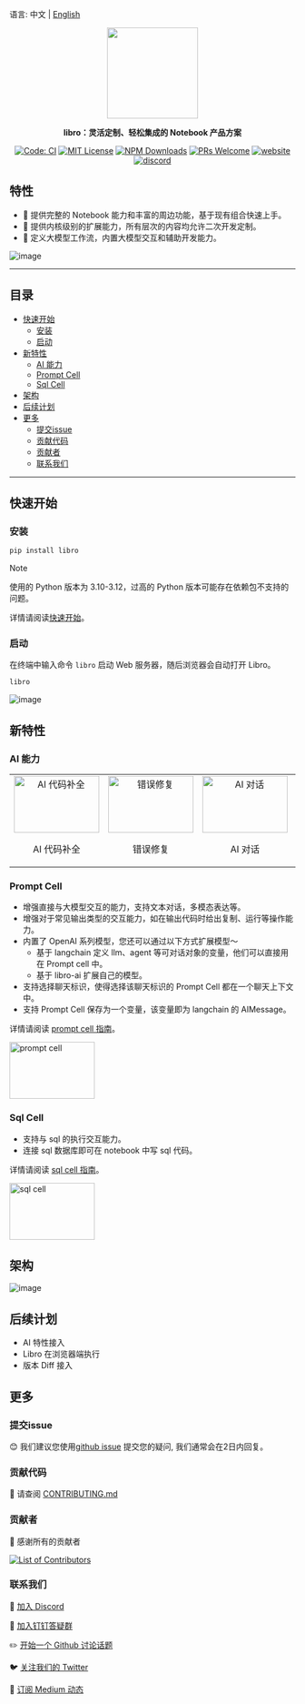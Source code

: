 语言: 中文 | [English](./README.md)

<p align="center"><img src="https://raw.githubusercontent.com/wiki/difizen/libro/assets/libro-text.svg" width="160" /></p>
<p align="center"><strong>libro：灵活定制、轻松集成的 Notebook 产品方案</strong></p>

<p align="center">
<a href="https://github.com/difizen/libro/actions/workflows/ci.yml"><img src="https://img.shields.io/github/actions/workflow/status/difizen/libro/ci.yml?branch=main&style=for-the-badge&logo=github" alt="Code: CI" style="max-width: 100%;"></a>
<a href="/LICENSE"><img src="https://img.shields.io/github/license/difizen/libro?style=for-the-badge" alt="MIT License"></a>
<a href="https://www.npmjs.com/package/@difizen/libro-core"><img alt="NPM Downloads" src="https://img.shields.io/npm/dm/@difizen/libro-core?logo=npm&style=for-the-badge"></a>
<a href="https://github.com/difizen/libro/pulls"><img alt="PRs Welcome" src="https://img.shields.io/badge/PRs-Welcome-brightgreen.svg?style=for-the-badge"></a>
<a href="https://libro.difizen.net"><img alt="website" src="https://img.shields.io/static/v1?label=&labelColor=505050&message=Homepage&color=0076D6&style=for-the-badge&logo=google-chrome&logoColor=f5f5f5"></a>
<a href="https://discord.gg/GEx6pa3GaG"><img alt="discord" src="https://img.shields.io/badge/Discord-%235865F2.svg?style=for-the-badge&logo=discord&logoColor=white"></a>
</p>

## 特性

- 🚀 提供完整的 Notebook 能力和丰富的周边功能，基于现有组合快速上手。
- 🌱 提供内核级别的扩展能力，所有层次的内容均允许二次开发定制。
- 🔮 定义大模型工作流，内置大模型交互和辅助开发能力。

![image](https://raw.githubusercontent.com/wiki/difizen/libro/assets/libro_homepage_zh.png)

---

<!-- START doctoc generated TOC please keep comment here to allow auto update -->
<!-- DON'T EDIT THIS SECTION, INSTEAD RE-RUN doctoc TO UPDATE -->
## 目录

- [快速开始](#%E5%BF%AB%E9%80%9F%E5%BC%80%E5%A7%8B)
  - [安装](#%E5%AE%89%E8%A3%85)
  - [启动](#%E5%90%AF%E5%8A%A8)
- [新特性](#%E6%96%B0%E7%89%B9%E6%80%A7)
  - [AI 能力](#ai-%E8%83%BD%E5%8A%9B)
  - [Prompt Cell](#prompt-cell)
  - [Sql Cell](#sql-cell)
- [架构](#%E6%9E%B6%E6%9E%84)
- [后续计划](#%E5%90%8E%E7%BB%AD%E8%AE%A1%E5%88%92)
- [更多](#%E6%9B%B4%E5%A4%9A)
  - [提交issue](#%E6%8F%90%E4%BA%A4issue)
  - [贡献代码](#%E8%B4%A1%E7%8C%AE%E4%BB%A3%E7%A0%81)
  - [贡献者](#%E8%B4%A1%E7%8C%AE%E8%80%85)
  - [联系我们](#%E8%81%94%E7%B3%BB%E6%88%91%E4%BB%AC)

<!-- END doctoc generated TOC please keep comment here to allow auto update -->

---

## 快速开始

### 安装
```bash
pip install libro
```

> [!NOTE]
> 使用的 Python 版本为 3.10-3.12，过高的 Python 版本可能存在依赖包不支持的问题。

详情请阅读[快速开始](./apps/docs/docs/quickstart/index.md)。

### 启动
在终端中输入命令 `libro` 启动 Web 服务器，随后浏览器会自动打开 Libro。

```bash
libro
```
![image](https://raw.githubusercontent.com/wiki/difizen/libro/assets/libro_launch.png)

## 新特性

### AI 能力

<table align="center">
  <tr>
    <td align="center">
      <a href="https://raw.githubusercontent.com/wiki/difizen/libro/assets/ai_completion_zh.gif" target="_blank">
        <img src="https://raw.githubusercontent.com/wiki/difizen/libro/assets/ai_completion_zh.gif" alt="AI 代码补全" width="150" height="100">
      </a>
      <p>AI 代码补全</p>
    </td>
    <td align="center">
      <a href="https://raw.githubusercontent.com/wiki/difizen/libro/assets/error_debug_zh.gif" target="_blank">
        <img src="https://raw.githubusercontent.com/wiki/difizen/libro/assets/error_debug_zh.gif" alt="错误修复" width="150" height="100">
      </a>
      <p>错误修复</p>
    </td>
    <td align="center">
      <a href="https://raw.githubusercontent.com/wiki/difizen/libro/assets/cell_chat_zh.gif" target="_blank">
        <img src="https://raw.githubusercontent.com/wiki/difizen/libro/assets/cell_chat_zh.gif" alt="AI 对话" width="150" height="100">
      </a>
      <p>AI 对话</p>
    </td>
    <td align="center">
      <a href="https://raw.githubusercontent.com/wiki/difizen/libro/assets/cell_explain_zh.gif" target="_blank">
        <img src="https://raw.githubusercontent.com/wiki/difizen/libro/assets/cell_explain_zh.gif" alt="代码解释" width="150" height="100">
      </a>
      <p>代码解释</p>
    </td>
    <td align="center">
      <a href="https://raw.githubusercontent.com/wiki/difizen/libro/assets/cell_opitimization_zh.gif" target="_blank">
        <img src="https://raw.githubusercontent.com/wiki/difizen/libro/assets/cell_opitimization_zh.gif" alt="代码优化" width="150" height="100">
      </a>
      <p>代码优化</p>
    </td>
  </tr>
</table>


### Prompt Cell

- 增强直接与大模型交互的能力，支持文本对话，多模态表达等。
- 增强对于常见输出类型的交互能力，如在输出代码时给出复制、运行等操作能力。
- 内置了 OpenAI 系列模型，您还可以通过以下方式扩展模型～
  - 基于 langchain 定义 llm、agent 等可对话对象的变量，他们可以直接用在 Prompt cell 中。
  - 基于 libro-ai 扩展自己的模型。
- 支持选择聊天标识，使得选择该聊天标识的 Prompt Cell 都在一个聊天上下文中。
- 支持 Prompt Cell 保存为一个变量，该变量即为 langchain 的 AIMessage。

详情请阅读 [prompt cell 指南](./apps/docs/docs/manual/prompt-cell.md)。

<a href="https://raw.githubusercontent.com/wiki/difizen/libro/assets/prompt_cell_zh.gif" target="_blank">
  <img src="https://raw.githubusercontent.com/wiki/difizen/libro/assets/prompt_cell_zh.gif" alt="prompt cell" width="150" height="100">
</a>

### Sql Cell

- 支持与 sql 的执行交互能力。
- 连接 sql 数据库即可在 notebook 中写 sql 代码。

详情请阅读 [sql cell 指南](./apps/docs/docs/manual/sql-cell.md)。

<a href="https://raw.githubusercontent.com/wiki/difizen/libro/assets/sql_cell.gif" target="_blank">
  <img src="https://raw.githubusercontent.com/wiki/difizen/libro/assets/sql_cell_zh.gif" alt="sql cell" width="150" height="100">
</a>

## 架构

![image](https://raw.githubusercontent.com/wiki/difizen/libro/assets/technical_architecture_zh.png)

## 后续计划

- AI 特性接入
- Libro 在浏览器端执行
- 版本 Diff 接入

## 更多

### 提交issue

😊 我们建议您使用[github issue](https://github.com/difizen/libro/issues) 提交您的疑问, 我们通常会在2日内回复。

### 贡献代码

🤝 请查阅 [CONTRIBUTING.md](./CONTRIBUTING_zh.md)

### 贡献者

💪 感谢所有的贡献者

<a href="https://github.com/difizen/libro/graphs/contributors">
  <img src="https://contributors-img.web.app/image?repo=difizen/libro" alt="List of Contributors"/>
</a>

### 联系我们

💬 [加入 Discord](https://discord.gg/GEx6pa3GaG)

🤗 [加入钉钉答疑群](https://qr.dingtalk.com/action/joingroup?code=v1,k1,52f1gKWwsZBMrWjXHcQFlOJEQIbbrMO86Iulu3T3ePY=&_dt_no_comment=1&origin=11)

✏️ [开始一个 Github 讨论话题](https://github.com/difizen/libro/discussions)

🐦 [关注我们的 Twitter](https://x.com/libro_project)

📧 [订阅 Medium 动态](https://medium.com/@libro.development)
